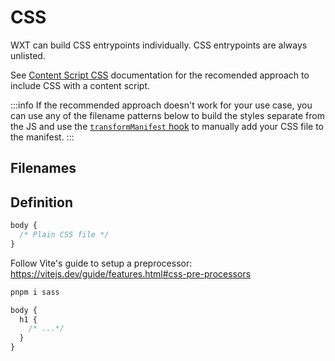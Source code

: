# CSS

WXT can build CSS entrypoints individually. CSS entrypoints are always unlisted.

See [Content Script CSS](/entrypoints/content-scripts#css) documentation for the recomended approach to include CSS with a content script.

:::info
If the recommended approach doesn't work for your use case, you can use any of the filename patterns below to build the styles separate from the JS and use the [`transformManifest` hook](/api/config#transformmanifest) to manually add your CSS file to the manifest.
:::

## Filenames

<EntrypointPatterns
  :patterns="[
    ['<name>.(css|scss|sass|less|styl|stylus)', '<name>.css'],
    ['<name>/index.(css|scss|sass|less|styl|stylus)', '<name>.css'],
    ['content.(css|scss|sass|less|styl|stylus)', 'content-scripts/content.css'],
    ['content/index.(css|scss|sass|less|styl|stylus)', 'content-scripts/content.css'],
    ['<name>.content.(css|scss|sass|less|styl|stylus)', 'content-scripts/<name>.css'],
    ['<name>.content/index.(css|scss|sass|less|styl|stylus)', 'content-scripts/<name>.css'],
  ]"
/>

## Definition

```css
body {
  /* Plain CSS file */
}
```

Follow Vite's guide to setup a preprocessor: https://vitejs.dev/guide/features.html#css-pre-processors

```sh
pnpm i sass
```

```scss
body {
  h1 {
    /* ...*/
  }
}
```
